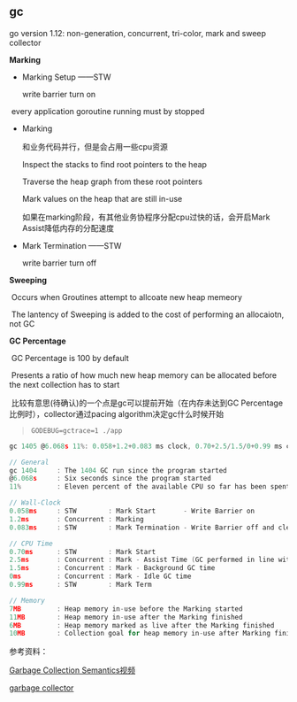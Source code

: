 ## gc



go version 1.12: non-generation, concurrent, tri-color, mark and sweep collector



**Marking**

* Marking Setup ——STW

  write barrier turn on

​	every application goroutine running must by stopped

* Marking

  和业务代码并行，但是会占用一些cpu资源

   Inspect the stacks to find root pointers to the heap

   Traverse the heap graph from these root pointers

   Mark values on the heap that are still in-use

  如果在marking阶段，有其他业务协程序分配cpu过快的话，会开启Mark Assist降低内存的分配速度

* Mark Termination ——STW

  write barrier turn off

**Sweeping**

​	Occurs when Groutines attempt to allcoate new heap memeory

​	The lantency of Sweeping is added to the cost of performing an allocaiotn, not GC



 **GC Percentage**

​	GC Percentage is 100 by default

​	Presents a ratio of how much new heap memory can be allocated before the next collection has to start

​	比较有意思(待确认)的一个点是gc可以提前开始（在内存未达到GC Percentage比例时），collector通过pacing algorithm决定gc什么时候开始





> ```
> GODEBUG=gctrace=1 ./app
> ```

```go
gc 1405 @6.068s 11%: 0.058+1.2+0.083 ms clock, 0.70+2.5/1.5/0+0.99 ms cpu, 7->11->6 MB, 10 MB goal, 12 P

// General
gc 1404     : The 1404 GC run since the program started
@6.068s     : Six seconds since the program started
11%         : Eleven percent of the available CPU so far has been spent in GC

// Wall-Clock
0.058ms     : STW        : Mark Start       - Write Barrier on
1.2ms       : Concurrent : Marking
0.083ms     : STW        : Mark Termination - Write Barrier off and clean up

// CPU Time
0.70ms      : STW        : Mark Start
2.5ms       : Concurrent : Mark - Assist Time (GC performed in line with allocation)
1.5ms       : Concurrent : Mark - Background GC time
0ms         : Concurrent : Mark - Idle GC time
0.99ms      : STW        : Mark Term

// Memory
7MB         : Heap memory in-use before the Marking started
11MB        : Heap memory in-use after the Marking finished
6MB         : Heap memory marked as live after the Marking finished
10MB        : Collection goal for heap memory in-use after Marking finished
```



参考资料：

[Garbage Collection Semantics视频](<https://www.youtube.com/watch?v=q4HoWwdZUHs>)

[garbage collector](<https://www.ardanlabs.com/blog/2018/12/garbage-collection-in-go-part1-semantics.html>)